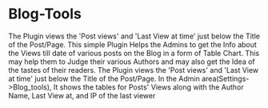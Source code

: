 Blog-Tools
==========

The Plugin views the 'Post views' and 'Last View at time' just below the Title of the Post/Page.  This simple Plugin Helps the Admins to get the Info about the Views till date of various posts on the Blog in a form of Table Chart.  This may help them to Judge their various Authors and may also get the Idea of the tastes of their readers.  The Plugin views the 'Post views' and 'Last View at time' just below the Title of the Post/Page.  In the Admin area(Settings->Blog_tools), It shows the tables for Posts' Views along with the Author Name, Last View at, and IP of the last  viewer
